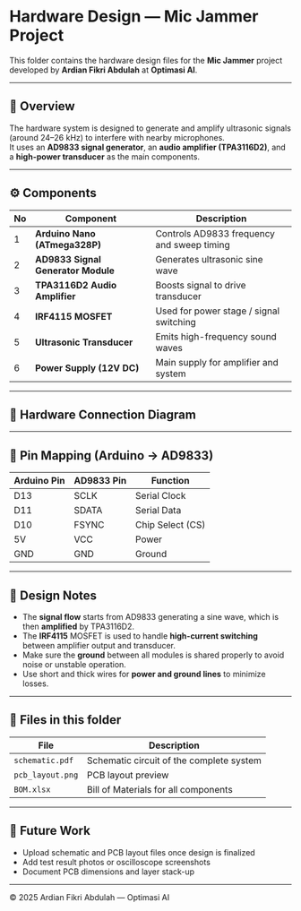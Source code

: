 # Hardware Design — Mic Jammer Project

This folder contains the hardware design files for the **Mic Jammer** project developed by **Ardian Fikri Abdulah** at **Optimasi AI**.

---

## 📘 Overview
The hardware system is designed to generate and amplify ultrasonic signals (around 24–26 kHz) to interfere with nearby microphones.  
It uses an **AD9833 signal generator**, an **audio amplifier (TPA3116D2)**, and a **high-power transducer** as the main components.

---

## ⚙️ Components
| No | Component | Description |
|----|------------|-------------|
| 1 | **Arduino Nano (ATmega328P)** | Controls AD9833 frequency and sweep timing |
| 2 | **AD9833 Signal Generator Module** | Generates ultrasonic sine wave |
| 3 | **TPA3116D2 Audio Amplifier** | Boosts signal to drive transducer |
| 4 | **IRF4115 MOSFET** | Used for power stage / signal switching |
| 5 | **Ultrasonic Transducer** | Emits high-frequency sound waves |
| 6 | **Power Supply (12V DC)** | Main supply for amplifier and system |

---

## 🧩 Hardware Connection Diagram

---

## 📐 Pin Mapping (Arduino → AD9833)
| Arduino Pin | AD9833 Pin | Function |
|--------------|-------------|----------|
| D13 | SCLK | Serial Clock |
| D11 | SDATA | Serial Data |
| D10 | FSYNC | Chip Select (CS) |
| 5V | VCC | Power |
| GND | GND | Ground |

---

## 🧠 Design Notes
- The **signal flow** starts from AD9833 generating a sine wave, which is then **amplified** by TPA3116D2.  
- The **IRF4115** MOSFET is used to handle **high-current switching** between amplifier output and transducer.  
- Make sure the **ground** between all modules is shared properly to avoid noise or unstable operation.
- Use short and thick wires for **power and ground lines** to minimize losses.

---

## 🧾 Files in this folder
| File | Description |
|------|--------------|
| `schematic.pdf` | Schematic circuit of the complete system |
| `pcb_layout.png` | PCB layout preview |
| `BOM.xlsx` | Bill of Materials for all components |

---

## 🧰 Future Work
- Upload schematic and PCB layout files once design is finalized  
- Add test result photos or oscilloscope screenshots  
- Document PCB dimensions and layer stack-up

---

© 2025 Ardian Fikri Abdulah — Optimasi AI  
